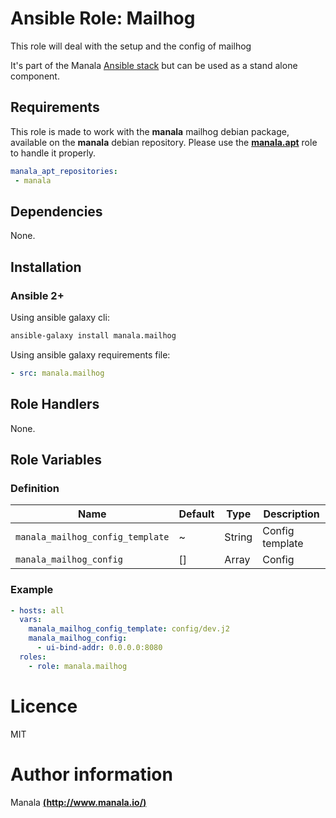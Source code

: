 # Ansible Role: Mailhog

This role will deal with the setup and the config of mailhog

It's part of the Manala <a href="http://www.manala.io" target="_blank">Ansible stack</a> but can be used as a stand alone component.

## Requirements

This role is made to work with the __manala__ mailhog debian package, available on the __manala__ debian repository. Please use the [**manala.apt**](https://galaxy.ansible.com/manala/apt/) role to handle it properly.

```yaml
manala_apt_repositories:
 - manala
```

## Dependencies

None.

## Installation

### Ansible 2+

Using ansible galaxy cli:

```bash
ansible-galaxy install manala.mailhog
```

Using ansible galaxy requirements file:

```yaml
- src: manala.mailhog
```

## Role Handlers

None.

## Role Variables

### Definition

| Name                             | Default  | Type   | Description     |
| -------------------------------- | -------- | ------ | --------------- |
| `manala_mailhog_config_template` | ~        | String | Config template |
| `manala_mailhog_config`          | []       | Array  | Config          |

### Example

```yaml
- hosts: all
  vars:
    manala_mailhog_config_template: config/dev.j2
    manala_mailhog_config:
      - ui-bind-addr: 0.0.0.0:8080
  roles:
    - role: manala.mailhog
```

# Licence

MIT

# Author information

Manala [**(http://www.manala.io/)**](http://www.manala.io)